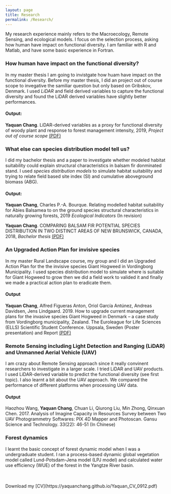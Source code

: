 ```yaml
---
layout: page
title: Research 
permalink: /Research/
---
```

My research experience mainly refers to the Macroecology, Remote Sensing, and ecological models. I focus on the selection process, asking how human have impact on functional diversity. I am familiar with R and Matlab, and have some basic experience in Fortran.

### How human have impact on the functional diversity?
In my master thesis I am going to invistgate how huam have impact on the functional diversity. Before my master thesis, I did an project out of course scope to invegative the samiliar question but only based on Gribskov, Denmark. I used _LiDAR_ and field derived variables to capture the functional diversity and found the LiDAR derived variables have slightly better performances.

#### Output:
**Yaquan Chang**. LiDAR-derived variables as a proxy for functional diversity of woody plant and response to forest management intensity, 2019, _Project out of course scope_ [(PDF)](https://yaquanchang.github.io/Project_Yaquan.pdf)


### What else can species distribution model tell us?
I did my bachelor thesis and a paper to investigate whether modeled habitat suitability could explain structural characteristics in balsam fir donminated stand. I used _species distribution models_ to simulate habitat suitability and trying to relate field based site index (SI) and cumulative aboveground biomass (ABG). 

#### Output: 
**Yaquan Chang**, Charles P.-A. Bourque. Relating modelled habitat suitability for Abies Balsamea to on the ground species structural characteristics in naturally growing forests, 2019 _Ecological Indicators_ (In revision)

**Yaquan Chang**. COMPARING BALSAM FIR POTENTIAL SPECIES DISTRIBUTION IN TWO DISTINCT AREAS OF NEW BRUNSWICK, CANADA, 2018, _Bachelor thesis_ [(PDF)](https://yaquanchang.github.io/Thesis_Yaquan.pdf)


### An Upgraded Action Plan for invisive species
In my master Rural Landscape course, my group and I did an Upgraded Action Plan for the the invisive species Giant Hogweed in Vordingborg Municipality. I used species distribution model to simulate where is suitable for Giant Hogweed to grow then we did a field work to valided it and finally we made a practical action plan to eradicate them.

#### Output
**Yaquan Chang**, Alfred Figueras Anton, Oriol García Antúnez, Andreas Davidsen, Jens Lindgaard. 2019. How to upgrade current management plans for the invasive species Giant Hogweed in Denmark – a case study from Vordingborg municipality, Zealand. The Euroleague for Life Sciences (ELLS) Scientific Student Conference. Uppsala, Sweden (Poster presentation) and Report [(PDF)](https://yaquanchang.github.io/Giant_Hogweed.pdf)


### Remote Sensing including Light Detection and Ranging (LiDAR) and Unmanned Aerial Vehicle (UAV)
I am crazy about Remote Sensing approach since it really convinent researchers to investigate in a larger scale. I tried LiDAR and UAV products. I used LiDAR-derived variable to predict the functional diversity (see first topic). I also learnt a bit about the UAV approach. We compared the performance of different platforms when processing UAV data.

#### Output
Haozhou Wang, **Yaquan Chang**, Chuan Li, Qiurong Liu, Min Zhong, Qinxuan Chen. 2017. Analysis of Imagine Capacity in Resources Survey between Two UAV Photogrammetry Softwares: PIX 4D Mapper and Photoscan. Gansu Science and Technology. 33(22): 46-51 (In Chinese)


### Forest dynamics
I learnt the basic concept of forest dynamic model when I was a undergraduate student. I ran a process-based dynamic global vegetation model called Lund-Potsdam-Jena model (LPJ model) and calculated water use efficiency (WUE) of the forest in the Yangtze River basin. 

<br>
<br>
Download my [CV](https://yaquanchang.github.io/Yaquan_CV_0912.pdf)
<br>
